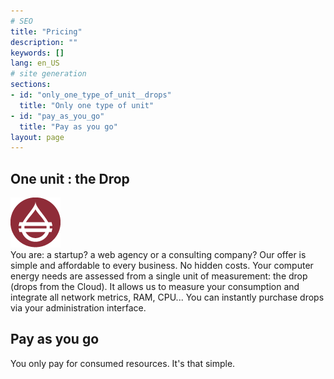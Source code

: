```yaml
---
# SEO
title: "Pricing"
description: ""
keywords: []
lang: en_US
# site generation
sections:
- id: "only_one_type_of_unit__drops"
  title: "Only one type of unit"
- id: "pay_as_you_go"
  title: "Pay as you go"
layout: page
---
```


## One unit : the Drop
<div id="drop"><img alt='' src='/media/drops.png' /></div>
You are: a startup? a web agency or a consulting company? Our offer is simple and affordable to every business. No hidden costs.
Your computer energy needs are assessed from a single unit of measurement: the drop (drops from the Cloud). It allows us to measure your consumption and integrate all network metrics, RAM, CPU... You can instantly purchase drops via your administration interface.

## Pay as you go
You only pay for consumed resources. It's that simple.

